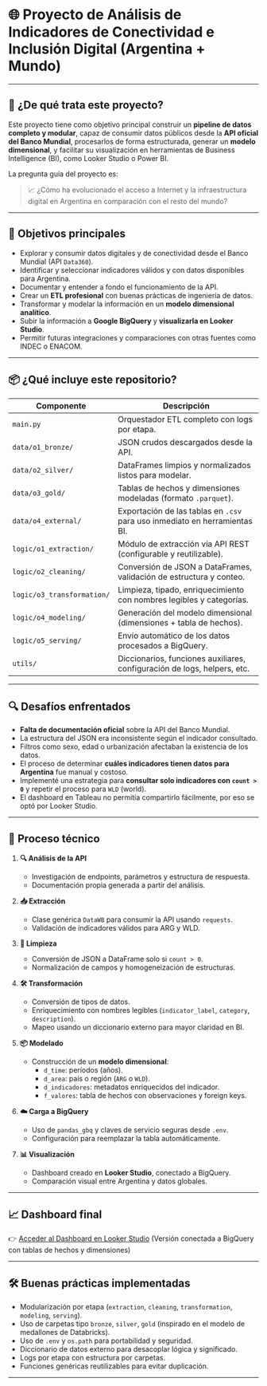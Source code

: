 # 🌐 Proyecto de Análisis de Indicadores de Conectividad e Inclusión Digital (Argentina + Mundo)

---

## 🧠 ¿De qué trata este proyecto?

Este proyecto tiene como objetivo principal construir un **pipeline de datos completo y modular**, capaz de consumir datos públicos desde la **API oficial del Banco Mundial**, procesarlos de forma estructurada, generar un **modelo dimensional**, y facilitar su visualización en herramientas de Business Intelligence (BI), como Looker Studio o Power BI.

La pregunta guía del proyecto es:

> 📈 ¿Cómo ha evolucionado el acceso a Internet y la infraestructura digital en Argentina en comparación con el resto del mundo?

---

## 🎯 Objetivos principales

- Explorar y consumir datos digitales y de conectividad desde el Banco Mundial (API `Data360`).
- Identificar y seleccionar indicadores válidos y con datos disponibles para Argentina.
- Documentar y entender a fondo el funcionamiento de la API.
- Crear un **ETL profesional** con buenas prácticas de ingeniería de datos.
- Transformar y modelar la información en un **modelo dimensional analítico**.
- Subir la información a **Google BigQuery** y **visualizarla en Looker Studio**.
- Permitir futuras integraciones y comparaciones con otras fuentes como INDEC o ENACOM.

---

## 📦 ¿Qué incluye este repositorio?

| Componente                     | Descripción                                                                 |
|-------------------------------|-----------------------------------------------------------------------------|
| `main.py`                     | Orquestador ETL completo con logs por etapa.                                |
| `data/o1_bronze/`             | JSON crudos descargados desde la API.                                       |
| `data/o2_silver/`             | DataFrames limpios y normalizados listos para modelar.                      |
| `data/o3_gold/`               | Tablas de hechos y dimensiones modeladas (formato `.parquet`).              |
| `data/o4_external/`           | Exportación de las tablas en `.csv` para uso inmediato en herramientas BI.  |
| `logic/o1_extraction/`        | Módulo de extracción vía API REST (configurable y reutilizable).            |
| `logic/o2_cleaning/`          | Conversión de JSON a DataFrames, validación de estructura y conteo.         |
| `logic/o3_transformation/`    | Limpieza, tipado, enriquecimiento con nombres legibles y categorías.        |
| `logic/o4_modeling/`          | Generación del modelo dimensional (dimensiones + tabla de hechos).          |
| `logic/o5_serving/`           | Envío automático de los datos procesados a BigQuery.                        |
| `utils/`                      | Diccionarios, funciones auxiliares, configuración de logs, helpers, etc.    |

---

## 🔍 Desafíos enfrentados

- **Falta de documentación oficial** sobre la API del Banco Mundial.
- La estructura del JSON era inconsistente según el indicador consultado.
- Filtros como sexo, edad o urbanización afectaban la existencia de los datos.
- El proceso de determinar **cuáles indicadores tienen datos para Argentina** fue manual y costoso.
- Implementé una estrategia para **consultar solo indicadores con `count > 0`** y repetir el proceso para `WLD` (world).
- El dashboard en Tableau no permitía compartirlo fácilmente, por eso se optó por Looker Studio.

---

## 🚀 Proceso técnico

1. **🔍 Análisis de la API**
   - Investigación de endpoints, parámetros y estructura de respuesta.
   - Documentación propia generada a partir del análisis.

2. **📥 Extracción**
   - Clase genérica `DataWB` para consumir la API usando `requests`.
   - Validación de indicadores válidos para ARG y WLD.

3. **🧼 Limpieza**
   - Conversión de JSON a DataFrame solo si `count > 0`.
   - Normalización de campos y homogeneización de estructuras.

4. **🛠️ Transformación**
   - Conversión de tipos de datos.
   - Enriquecimiento con nombres legibles (`indicator_label`, `category`, `description`).
   - Mapeo usando un diccionario externo para mayor claridad en BI.

5. **📦 Modelado**
   - Construcción de un **modelo dimensional**:
     - `d_time`: períodos (años).
     - `d_area`: país o región (`ARG` o `WLD`).
     - `d_indicadores`: metadatos enriquecidos del indicador.
     - `f_valores`: tabla de hechos con observaciones y foreign keys.

6. **☁️ Carga a BigQuery**
   - Uso de `pandas_gbq` y claves de servicio seguras desde `.env`.
   - Configuración para reemplazar la tabla automáticamente.

7. **📊 Visualización**
   - Dashboard creado en **Looker Studio**, conectado a BigQuery.
   - Comparación visual entre Argentina y datos globales.

---

## 📈 Dashboard final

👉 [Acceder al Dashboard en Looker Studio](https://lookerstudio.google.com/reporting/cf469ef4-9c26-4a88-aa4e-2aca2b534626)
(Versión conectada a BigQuery con tablas de hechos y dimensiones)

---

## 🛠️ Buenas prácticas implementadas

- Modularización por etapa (`extraction`, `cleaning`, `transformation`, `modeling`, `serving`).
- Uso de carpetas tipo `bronze`, `silver`, `gold` (inspirado en el modelo de medallones de Databricks).
- Uso de `.env` y `os.path` para portabilidad y seguridad.
- Diccionario de datos externo para desacoplar lógica y significado.
- Logs por etapa con estructura por carpetas.
- Funciones genéricas reutilizables para evitar duplicación.

---
